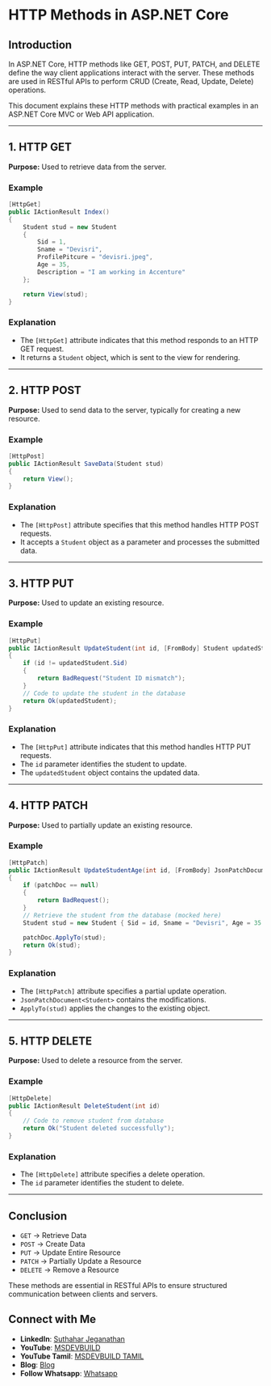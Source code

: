 # HTTP Methods in ASP.NET Core

## Introduction

In ASP.NET Core, HTTP methods like GET, POST, PUT, PATCH, and DELETE define the way client applications interact with the server. These methods are used in RESTful APIs to perform CRUD (Create, Read, Update, Delete) operations.

This document explains these HTTP methods with practical examples in an ASP.NET Core MVC or Web API application.

---

## 1. HTTP GET

**Purpose:** Used to retrieve data from the server.

### Example

```csharp
[HttpGet]
public IActionResult Index()
{
    Student stud = new Student
    {
        Sid = 1,
        Sname = "Devisri",
        ProfilePitcure = "devisri.jpeg",
        Age = 35,
        Description = "I am working in Accenture"
    };

    return View(stud);
}
```

### Explanation

- The `[HttpGet]` attribute indicates that this method responds to an HTTP GET request.
- It returns a `Student` object, which is sent to the view for rendering.

---

## 2. HTTP POST

**Purpose:** Used to send data to the server, typically for creating a new resource.

### Example

```csharp
[HttpPost]
public IActionResult SaveData(Student stud)
{
    return View();
}
```

### Explanation

- The `[HttpPost]` attribute specifies that this method handles HTTP POST requests.
- It accepts a `Student` object as a parameter and processes the submitted data.

---

## 3. HTTP PUT

**Purpose:** Used to update an existing resource.

### Example

```csharp
[HttpPut]
public IActionResult UpdateStudent(int id, [FromBody] Student updatedStudent)
{
    if (id != updatedStudent.Sid)
    {
        return BadRequest("Student ID mismatch");
    }
    // Code to update the student in the database
    return Ok(updatedStudent);
}
```

### Explanation

- The `[HttpPut]` attribute indicates that this method handles HTTP PUT requests.
- The `id` parameter identifies the student to update.
- The `updatedStudent` object contains the updated data.

---

## 4. HTTP PATCH

**Purpose:** Used to partially update an existing resource.

### Example

```csharp
[HttpPatch]
public IActionResult UpdateStudentAge(int id, [FromBody] JsonPatchDocument<Student> patchDoc)
{
    if (patchDoc == null)
    {
        return BadRequest();
    }
    // Retrieve the student from the database (mocked here)
    Student stud = new Student { Sid = id, Sname = "Devisri", Age = 35 };

    patchDoc.ApplyTo(stud);
    return Ok(stud);
}
```

### Explanation

- The `[HttpPatch]` attribute specifies a partial update operation.
- `JsonPatchDocument<Student>` contains the modifications.
- `ApplyTo(stud)` applies the changes to the existing object.

---

## 5. HTTP DELETE

**Purpose:** Used to delete a resource from the server.

### Example

```csharp
[HttpDelete]
public IActionResult DeleteStudent(int id)
{
    // Code to remove student from database
    return Ok("Student deleted successfully");
}
```

### Explanation

- The `[HttpDelete]` attribute specifies a delete operation.
- The `id` parameter identifies the student to delete.

---

## Conclusion

- `GET` → Retrieve Data
- `POST` → Create Data
- `PUT` → Update Entire Resource
- `PATCH` → Partially Update a Resource
- `DELETE` → Remove a Resource

These methods are essential in RESTful APIs to ensure structured communication between clients and servers.
## Connect with Me

- **LinkedIn**: [Suthahar Jeganathan](https://www.linkedin.com/in/jssuthahar/)
- **YouTube**: [MSDEVBUILD](https://www.youtube.com/@MSDEVBUILD)
- **YouTube Tamil**: [MSDEVBUILD TAMIL](https://www.youtube.com/@MSDEVBUILDTamil)
- **Blog**: [Blog](https://www.msdevbuild.com/)
- **Follow Whatsapp**: [Whatsapp](https://www.whatsapp.com/channel/0029Va5j2rHEFeXcTlUhQB0J)

